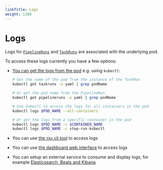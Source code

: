 ```yaml
---
linkTitle: Logs
weight: 1100
---
```

# Logs

Logs for [`PipelineRuns`](/vault/Pipelines-v0.14.3/pipelineruns/) and [`TaskRuns`](/vault/Pipelines-v0.14.3/taskruns/) are
associated with the underlying pod.

To access these logs currently you have a few options:

- [You can get the logs from the pod](https://kubernetes.io/docs/reference/kubectl/cheatsheet/#interacting-with-running-pods)
  e.g. using `kubectl`:

  ```bash
  # Get the name of the pod from the instance of the TaskRun
  kubectl get taskruns -o yaml | grep podName

  # Or get the pod name from the PipelineRun
  kubectl get pipelineruns -o yaml | grep podName

  # Use kubectl to access the logs for all containers in the pod
  kubectl logs $POD_NAME --all-containers

  # Or get the logs from a specific container in the pod
  kubectl logs $POD_NAME -c $CONTAINER_NAME
  kubectl logs $POD_NAME -c step-run-kubectl
  ```

- You can use [the `tkn` cli tool](https://github.com/tektoncd/cli) to access
  logs
- You can use
  [the dashboard web interface](https://github.com/tektoncd/dashboard) to access
  logs
- You can setup an external service to consume and display logs, for example
  [Elasticsearch, Beats and Kibana](https://github.com/mgreau/tekton-pipelines-elastic-tutorials)
